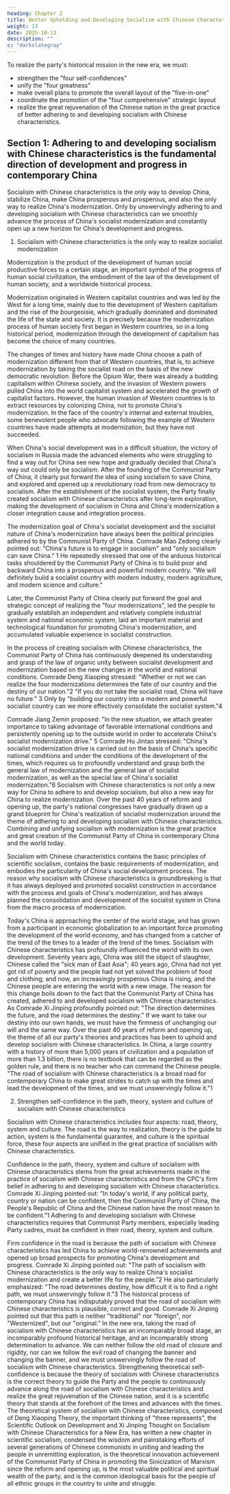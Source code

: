 ```yaml
---
heading: Chapter 2
title: Better Upholding and Developing Socialism with Chinese Characteristics
weight: 13
date: 2025-10-13
description: ""
c: "darkslategray"
---
```



To realize the party's historical mission in the new era, we must:
- strengthen the "four self-confidences"
- unify the "four greatness"
- make overall plans to promote the overall layout of the "five-in-one"
- coordinate the promotion of the "four comprehensive" strategic layout
- realize the great rejuvenation of the Chinese nation in the great practice of better adhering to and developing socialism with Chinese characteristics.


## Section 1: Adhering to and developing socialism with Chinese characteristics is the fundamental direction of development and progress in contemporary China

Socialism with Chinese characteristics is the only way to develop China, stabilize China, make China prosperous and prosperous, and also the only way to realize China's modernization. Only by unswervingly adhering to and developing socialism with Chinese characteristics can we smoothly advance the process of China's socialist modernization and constantly open up a new horizon for China's development and progress.

1. Socialism with Chinese characteristics is the only way to realize socialist
modernization

Modernization is the product of the development of human social productive forces to a certain
stage, an important symbol of the progress of human social civilization, the embodiment of the law
of the development of human society, and a worldwide historical process.

Modernization originated in Western capitalist countries and was led by the West for a long time, mainly due to the development of Western capitalism and the rise of the bourgeoisie, which gradually dominated and dominated the life of the state and society. It is precisely because the modernization process of human society first began in Western countries, so in a long historical period, modernization through the development of capitalism has become the choice of many countries.

The changes of times and history have made China choose a path of modernization different from that of Western countries, that is, to achieve modernization by taking the socialist road on the basis of the new democratic revolution. Before the Opium War, there was already a budding capitalism within Chinese society, and the invasion of Western powers pulled China into the world capitalist system and accelerated the growth of capitalist factors. However, the human invasion of Western countries is to extract resources by colonizing China, not to promote China's modernization. In the face of the country's internal and external troubles, some benevolent people who advocate following the example of Western countries have made attempts at modernization, but they have not succeeded.

When China's social development was in a difficult situation, the victory of socialism in Russia made the advanced elements who were struggling to find a way out for China see new hope and gradually decided that China's way out could only be socialism. After the founding of the Communist Party of China, it clearly put forward the idea of using socialism to save China, and explored and opened up a revolutionary road from new democracy to socialism. After the establishment of the socialist system, the Party finally created socialism with Chinese characteristics after long-term exploration, making the development of socialism in China and China's modernization a closer integration cause and integration process.

The modernization goal of China's socialist development and the socialist nature of China's
modernization have always been the political principles adhered to by the Communist Party of China.
Comrade Mao Zedong clearly pointed out: "China's future is to engage in socialism" and "only
socialism can save China." 1 He repeatedly stressed that one of the arduous historical tasks
shouldered by the Communist Party of China is to build poor and backward China into a prosperous
and powerful modern country. "We will definitely build a socialist country with modern industry,
modern agriculture, and modern science and culture."

Later, the Communist Party of China clearly put forward the goal and strategic concept of realizing
the "four modernizations", led the people to gradually establish an independent and relatively
complete industrial system and national economic system, laid an important material and
technological foundation for promoting China's modernization, and accumulated valuable
experience in socialist construction.

In the process of creating socialism with Chinese characteristics, the Communist Party of China has continuously deepened its understanding and grasp of the law of organic unity between socialist development and modernization based on the new changes in the world and national conditions. Comrade Deng Xiaoping stressed: "Whether or not we can realize the four modernizations determines the fate of our country and the destiny of our nation."2 "If you do not take the socialist road, China will have no future." 3 Only by "building our country into a modern and powerful socialist country can we more effectively consolidate the socialist system."4

Comrade Jiang Zemin proposed: "In the new situation, we attach greater importance to taking advantage of favorable international conditions and persistently opening up to the outside world in order to accelerate China's socialist modernization drive." 5 Comrade Hu Jintao stressed: "China's socialist modernization drive is carried out on the basis of China's specific national conditions and under the conditions of the development of the times, which requires us to profoundly understand and grasp both the general law of modernization and the general law of socialist modernization, as well as the special law of China's socialist modernization."6 Socialism with Chinese characteristics is not only a new way for China to adhere to and develop socialism, but also a new way for China to realize modernization. Over the past 40 years of reform and opening up, the party's national congresses have gradually drawn up a grand blueprint for China's realization of socialist modernization around the theme of adhering to and developing socialism with Chinese characteristics. Combining and unifying socialism with modernization is the great practice and great creation of the Communist Party of China in contemporary China and the world today.


Socialism with Chinese characteristics contains the basic principles of scientific socialism, contains the basic requirements of modernization, and embodies the particularity of China's social development process. The reason why socialism with Chinese characteristics is groundbreaking is that it has always deployed and promoted socialist construction in accordance with the process and goals of China's modernization, and has always planned the consolidation and development of the socialist system in China from the macro process of modernization.

Today's China is approaching the center of the world stage, and has grown from a participant in
economic globalization to an important force promoting the development of the world economy,
and has changed from a catcher of the trend of the times to a leader of the trend of the times.
Socialism with Chinese characteristics has profoundly influenced the world with its own
development. Seventy years ago, China was still the object of slaughter, Chinese called the "sick
man of East Asia"; 40 years ago, China had not yet got rid of poverty and the people had not yet
solved the problem of food and clothing; and now, an increasingly prosperous China is rising, and
the Chinese people are entering the world with a new image. The reason for this change boils down
to the fact that the Communist Party of China has created, adhered to and developed socialism with
Chinese characteristics. As Comrade Xi Jinping profoundly pointed out: "The direction determines
the future, and the road determines the destiny." If we want to take our destiny into our own hands,
we must have the firmness of unchanging our will and the same way. Over the past 40 years of
reform and opening up, the theme of all our party's theories and practices has been to uphold and
develop socialism with Chinese characteristics. In China, a large country with a history of more than
5,000 years of civilization and a population of more than 1.3 billion, there is no textbook that can
be regarded as the golden rule, and there is no teacher who can command the Chinese people. "The
road of socialism with Chinese characteristics is a broad road for contemporary China to make great
strides to catch up with the times and lead the development of the times, and we must unswervingly
follow it."1

2. Strengthen self-confidence in the path, theory, system and culture of socialism with Chinese characteristics

Socialism with Chinese characteristics includes four aspects: road, theory, system and culture. The
road is the way to realization, theory is the guide to action, system is the fundamental guarantee,
and culture is the spiritual force, these four aspects are unified in the great practice of socialism with
Chinese characteristics.

Confidence in the path, theory, system and culture of socialism with Chinese characteristics stems
from the great achievements made in the practice of socialism with Chinese characteristics and from
the CPC's firm belief in adhering to and developing socialism with Chinese characteristics. Comrade
Xi Jinping pointed out: "In today's world, if any political party, country or nation can be confident,
then the Communist Party of China, the People's Republic of China and the Chinese nation have the
most reason to be confident."1 Adhering to and developing socialism with Chinese characteristics
requires that Communist Party members, especially leading Party cadres, must be confident in their
road, theory, system and culture.

Firm confidence in the road is because the path of socialism with Chinese characteristics has led
China to achieve world-renowned achievements and opened up broad prospects for promoting
China's development and progress. Comrade Xi Jinping pointed out: "The path of socialism with
Chinese characteristics is the only way to realize China's socialist modernization and create a better
life for the people.”2 He also particularly emphasized: "The road determines destiny, how difficult
it is to find a right path, we must unswervingly follow it."3 The historical process of contemporary
China has indisputably proved that the road of socialism with Chinese characteristics is plausible,
correct and good. Comrade Xi Jinping pointed out that this path is neither "traditional" nor "foreign",
nor "Westernized", but our "original.” In the new era, taking the road of socialism with Chinese
characteristics has an incomparably broad stage, an incomparably profound historical heritage, and
an incomparably strong determination to advance. We can neither follow the old road of closure and
rigidity, nor can we follow the evil road of changing the banner and changing the banner, and we
must unswervingly follow the road of socialism with Chinese characteristics.
Strengthening theoretical self-confidence is because the theory of socialism with Chinese
characteristics is the correct theory to guide the Party and the people to continuously advance along
the road of socialism with Chinese characteristics and realize the great rejuvenation of the Chinese
nation, and it is a scientific theory that stands at the forefront of the times and advances with the
times. The theoretical system of socialism with Chinese characteristics, composed of Deng Xiaoping
Theory, the important thinking of "three represents", the Scientific Outlook on Development and Xi
Jinping Thought on Socialism with Chinese Characteristics for a New Era, has written a new chapter
in scientific socialism, condensed the wisdom and painstaking efforts of several generations of
Chinese communists in uniting and leading the people in unremitting exploration, is the theoretical
innovation achievement of the Communist Party of China in promoting the Sinicization of Marxism
since the reform and opening up, is the most valuable political and spiritual wealth of the party, and
is the common ideological basis for the people of all ethnic groups in the country to unite and
struggle.


